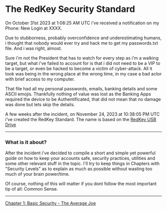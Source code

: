 # The RedKey Security Standard

On October 31st 2023 at 1:08:25 AM UTC i've received a notification on my Phone: New Login at XXXX.

Due to stubborness, probably overconfidence and underestimating humans, i thought that nobody would ever try and hack me to get my passwords.txt file. And i was right, almost. 

Sure i'm not the President that has to watch for every step as i'm a walking target, but what i've failed to account for is that i did not need to be a VIP to be a target, or even be hacked to become a victim of cyber-attack. All it took was being in the wrong place at the wrong time, in my case a bad actor with brief access to my computer.

That file had all my personal passwords, emails, banking details and some ASCII emojis. Thankfully nothing of value was lost as the Banking Apps required the device to be Authentificated, that did not mean that no damage was done but lets skip the details.

A few weeks after the incident, on November 24, 2023 at 10:38:05 PM UTC i've created the RedKey Standard. The name is based on the [RedKey USB Drive](https://redkeyusb.com/)

---
### What is it about?
After the incident i've decided to compile a short and simple yet powerful guide on how to keep your accounts safe, security practices, utilities and some other relevant stuff in the topic. I'll try to keep things in Chapters with "Security Levels" as to explain as much as possible without wasting too much of your brain power/time.

Of course, nothing of this will matter if you dont follow the most important tip of all: Common Sense.

---
[Chapter 1: Basic Security - The Average Joe](chapter1-basic.md)
